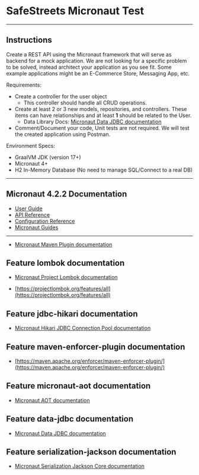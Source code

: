 # SafeStreets Micronaut Test

---

## Instructions

Create a REST API using the Micronaut framework that will serve as backend for a mock application. 
We are not looking for a specific problem to be solved, instead architect your application as you see fit. Some example 
applications might be an E-Commerce Store, Messaging App, etc.  

Requirements:
- Create a controller for the user object
  - This controller should handle all CRUD operations.
- Create at least 2 or 3 new models, repositories, and controllers. These items can have relationships and at least **1** should be related to the User.
  - Data Library Docs: [Micronaut Data JDBC documentation](https://micronaut-projects.github.io/micronaut-data/latest/guide/index.html#jdbc)
- Comment/Document your code, Unit tests are not required. We will test the created application using Postman.

Environment Specs:
- GraalVM JDK (version 17+)
- Micronaut 4+
- H2 In-Memory Database (No need to manage SQL/Connect to a real DB)


---



## Micronaut 4.2.2 Documentation

- [User Guide](https://docs.micronaut.io/4.2.2/guide/index.html)
- [API Reference](https://docs.micronaut.io/4.2.2/api/index.html)
- [Configuration Reference](https://docs.micronaut.io/4.2.2/guide/configurationreference.html)
- [Micronaut Guides](https://guides.micronaut.io/index.html)

---

- [Micronaut Maven Plugin documentation](https://micronaut-projects.github.io/micronaut-maven-plugin/latest/)

## Feature lombok documentation

- [Micronaut Project Lombok documentation](https://docs.micronaut.io/latest/guide/index.html#lombok)

- [https://projectlombok.org/features/all](https://projectlombok.org/features/all)

## Feature jdbc-hikari documentation

- [Micronaut Hikari JDBC Connection Pool documentation](https://micronaut-projects.github.io/micronaut-sql/latest/guide/index.html#jdbc)

## Feature maven-enforcer-plugin documentation

- [https://maven.apache.org/enforcer/maven-enforcer-plugin/](https://maven.apache.org/enforcer/maven-enforcer-plugin/)

## Feature micronaut-aot documentation

- [Micronaut AOT documentation](https://micronaut-projects.github.io/micronaut-aot/latest/guide/)

## Feature data-jdbc documentation

- [Micronaut Data JDBC documentation](https://micronaut-projects.github.io/micronaut-data/latest/guide/index.html#jdbc)

## Feature serialization-jackson documentation

- [Micronaut Serialization Jackson Core documentation](https://micronaut-projects.github.io/micronaut-serialization/latest/guide/)


